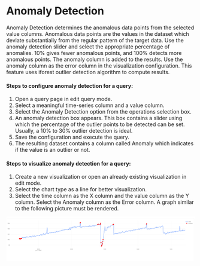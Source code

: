 # Anomaly Detection

Anomaly Detection determines the anomalous data points from the selected value columns. Anomalous data points are the values in the dataset which deviate substantially from the regular pattern of the target data. Use the anomaly detection slider and select the appropriate percentage of anomalies. 10% gives fewer anomalous points, and 100% detects more anomalous points. The anomaly column is added to the results. Use the anomaly column as the error column in the visualization configuration. This feature uses iforest outlier detection algorithm to compute results.

#### Steps to configure anomaly detection for a query:

1. Open a query page in edit query mode.
2. Select a meaningful time-series column and a value column.
3. Select the Anomaly Detection option from the operations selection box.
4. An anomaly detection box appears. This box contains a slider using which the percentage of the outlier points to be detected can be set. Usually, a 10% to 30% outlier detection is ideal.
5. Save the configuration and execute the query.
6. The resulting dataset contains a column called Anomaly which indicates if the value is an outlier or not.

#### Steps to visualize anomaly detection for a query:

1. Create a new visualization or open an already existing visualization in edit mode.
2. Select the chart type as a line for better visualization.
3. Select the time column as the X column and the value column as the Y column. Select the Anomaly column as the Error column. A graph similar to the following picture must be rendered.



![](../../.gitbook/assets/anomaly.png)
